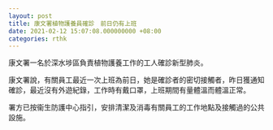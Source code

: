 ```yaml
---
layout: post
title: 康文署植物護養員確診　前日仍有上班
date: 2021-02-12 15:07:08.000000000 +08:00
categories: rthk
---
```


康文署一名於深水埗區負責植物護養工作的工人確診新型肺炎。

康文署說，有關員工最近一次上班為前日，她是確診者的密切接觸者，昨日獲通知確診，最近沒有外遊紀錄，工作時有戴口罩，上班期間有量體溫而體溫正常。

署方已按衞生防護中心指引，安排清潔及消毒有關員工的工作地點及接觸過的公共設施。
